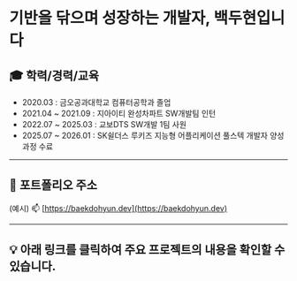 # 기반을 닦으며 성장하는 개발자, 백두현입니다

## 🎓 학력/경력/교육

- 2020.03 : 금오공과대학교 컴퓨터공학과 졸업
- 2021.04 ~ 2021.09 : 지아이티 완성차파트 SW개발팀 인턴 
- 2022.07 ~ 2025.03 : 교보DTS SW개발 1팀 사원
- 2025.07 ~ 2026.01 : SK쉴더스 루키즈 지능형 어플리케이션 풀스텍 개발자 양성과정 수료

---

## 🔗 포트폴리오 주소
(예시) 📫  [https://baekdohyun.dev](https://baekdohyun.dev)

---

## 💡 아래 링크를 클릭하여 주요 프로젝트의 내용을 확인할 수 있습니다.
